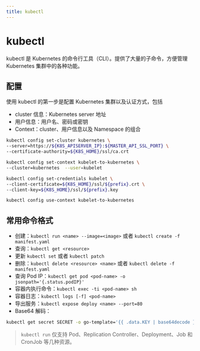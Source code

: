 ```yaml
---
title: kubectl
---
```


# kubectl

kubectl 是 Kubernetes 的命令行工具（CLI）。提供了大量的子命令，方便管理 Kubernetes 集群中的各种功能。

## 配置
使用 kubectl 的第一步是配置 Kubernetes 集群以及认证方式，包括
- cluster 信息：Kubernetes server 地址
- 用户信息：用户名、密码或密钥
- Context：cluster、用户信息以及 Namespace 的组合

```sh
kubectl config set-cluster kubernetes \
--server=https://${K8S_APISERVER_IP}:${MASTER_API_SSL_PORT} \
--certificate-authority=${K8S_HOME}/ssl/ca.crt

kubectl config set-context kubelet-to-kubernetes \
--cluster=kubernetes  --user=kubelet

kubectl config set-credentials kubelet \
--client-certificate=${K8S_HOME}/ssl/${prefix}.crt \
--client-key=${K8S_HOME}/ssl/${prefix}.key

kubectl config use-context kubelet-to-kubernetes
```

## 常用命令格式
- 创建：`kubectl run <name> --image=<image>` 或者 `kubectl create -f manifest.yaml`
- 查询：`kubectl get <resource>`
- 更新 `kubectl set` 或者 `kubectl patch`
- 删除：`kubectl delete <resource> <name>` 或者 `kubectl delete -f manifest.yaml`
- 查询 Pod IP：`kubectl get pod <pod-name> -o jsonpath='{.status.podIP}'`
- 容器内执行命令：`kubectl exec -ti <pod-name> sh`
- 容器日志：`kubectl logs [-f] <pod-name>`
- 导出服务：`kubectl expose deploy <name> --port=80`
- Base64 解码：
```sh
kubectl get secret SECRET -o go-template='{{ .data.KEY | base64decode }}'
```


> `kubectl run` 仅支持 Pod、Replication Controller、Deployment、Job 和 CronJob 等几种资源。